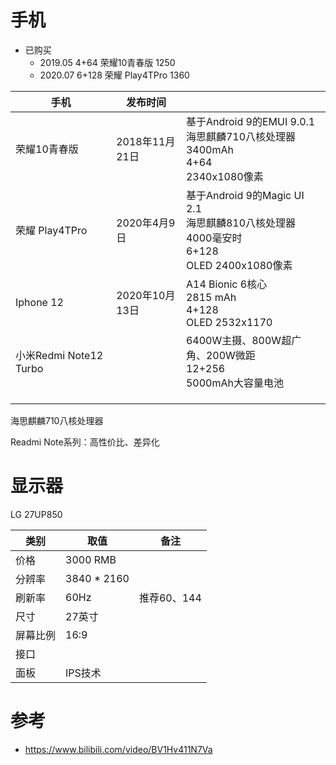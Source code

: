



# 手机



- 已购买
  - 2019.05  4+64 荣耀10青春版 1250
  - 2020.07  6+128 荣耀 Play4TPro 1360





| 手机                   | 发布时间       |                                                              |
| ---------------------- | -------------- | ------------------------------------------------------------ |
| 荣耀10青春版           | 2018年11月21日 | 基于Android 9的EMUI 9.0.1<br/>海思麒麟710八核处理器<br/>3400mAh<br/>4+64<br/>2340x1080像素 |
| 荣耀 Play4TPro         | 2020年4月9日   | 基于Android 9的Magic UI 2.1<br/>海思麒麟810八核处理器<br/>4000毫安时<br/>6+128<br/>OLED 2400x1080像素 |
| Iphone 12              | 2020年10月13日 | A14 Bionic 6核心<br/>2815 mAh<br/>4+128<br/>OLED 2532x1170   |
| 小米Redmi Note12 Turbo |                | 6400W主摄、800W超广角、200W微距<br/>12+256<br/>5000mAh大容量电池 |
|                        |                |                                                              |
|                        |                |                                                              |
|                        |                |                                                              |



海思麒麟710八核处理器













Readmi Note系列：高性价比、差异化













# 显示器

LG 27UP850

| 类别     | 取值        | 备注        |
| -------- | ----------- | ----------- |
| 价格     | 3000 RMB    |             |
| 分辨率   | 3840 * 2160 |             |
| 刷新率   | 60Hz        | 推荐60、144 |
| 尺寸     | 27英寸      |             |
| 屏幕比例 | 16:9        |             |
| 接口     |             |             |
| 面板     | IPS技术     |             |















# 参考

- https://www.bilibili.com/video/BV1Hv411N7Va











